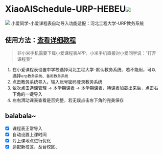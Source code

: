 # XiaoAISchedule-URP-HEBEU[![](https://img.shields.io/badge/%E5%BC%80%E5%8F%91%E8%80%85-WhiteFan-brightgreen)](https://blog.yuchen.tech)
![](https://img.shields.io/badge/dynamic/json?color=blue&label=%E4%BD%BF%E7%94%A8%E4%BA%BA%E6%95%B0&query=usedNum&url=https%3A%2F%2Fopen-schedule.ai.xiaomi.com%2Fapi%2Fcoder%3Ftb_id%3D42843)
小爱同学-小爱课程表自动导入功能适配：河北工程大学-URP教务系统



## 使用方法：[查看详细教程](https://mp.weixin.qq.com/s/-1mcbFe5jnc-uUU6Bo50GA)
> 非小米手机需要下载小爱课程表APP，小米手机直接对小爱同学说：”打开课程表“

1. 在小爱课程表设置中学校选择河北工程大学-默认教务系统、若不能用，可以选择`urp教务系统`、`备用教务系统`
2. 点击教务系统导入，输入账号密码登录教务系统
3. 依次点击选课管理 -> 本学期课表 -> 本学期课表，待课表加载出来后，点击右下角的一键导入
4. 左右滑动课表查看是否完整，若无误点击左下角的完美保存


## balabala~

- [X] 课程表正常导入
- [X] 自动设置上课时间
- [X] 对上课地点进行优化
- [X] 适配新校区、丛台校区、
